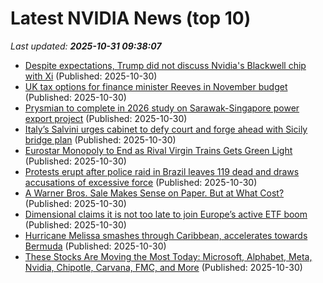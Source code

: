 # Latest NVIDIA News (top 10)
_Last updated: **2025-10-31 09:38:07**_

- [Despite expectations, Trump did not discuss Nvidia's Blackwell chip with Xi](https://finance.yahoo.com/news/despite-expectations-trump-did-not-093655363.html) (Published: 2025-10-30)
- [UK tax options for finance minister Reeves in November budget](https://biztoc.com/x/60d846703b46fa93) (Published: 2025-10-30)
- [Prysmian to complete in 2026 study on Sarawak-Singapore power export project](https://biztoc.com/x/3c059e7804217651) (Published: 2025-10-30)
- [Italy’s Salvini urges cabinet to defy court and forge ahead with Sicily bridge plan](https://biztoc.com/x/efeaa4d162bd20c7) (Published: 2025-10-30)
- [Eurostar Monopoly to End as Rival Virgin Trains Gets Green Light](https://biztoc.com/x/b7992c08b17ac10c) (Published: 2025-10-30)
- [Protests erupt after police raid in Brazil leaves 119 dead and draws accusations of excessive force](https://biztoc.com/x/28303ecf9d9fdd27) (Published: 2025-10-30)
- [A Warner Bros. Sale Makes Sense on Paper. But at What Cost?](https://biztoc.com/x/033a1e458a4f2164) (Published: 2025-10-30)
- [Dimensional claims it is not too late to join Europe’s active ETF boom](https://biztoc.com/x/04779c09848a672f) (Published: 2025-10-30)
- [Hurricane Melissa smashes through Caribbean, accelerates towards Bermuda](https://biztoc.com/x/c898cb4e8f2cf51a) (Published: 2025-10-30)
- [These Stocks Are Moving the Most Today: Microsoft, Alphabet, Meta, Nvidia, Chipotle, Carvana, FMC, and More](https://biztoc.com/x/f7062cadb0ecadd6) (Published: 2025-10-30)

